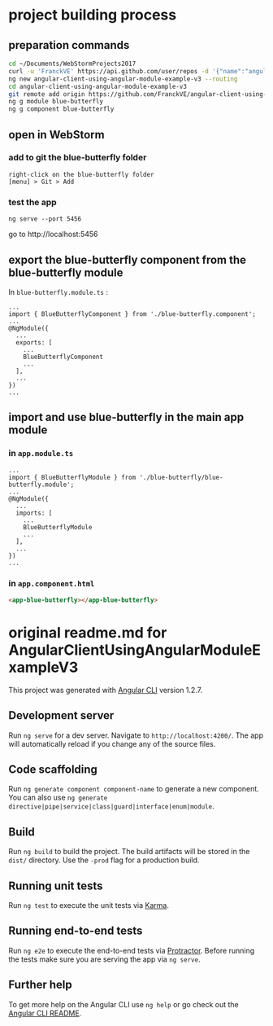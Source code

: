# project building process

## preparation commands

```bash
cd ~/Documents/WebStormProjects2017
curl -u 'FranckVE' https://api.github.com/user/repos -d '{"name":"angular-client-using-angular-module-example-v3", "private": false, "has_issues": true, "has_projects": true, "has_wiki": true}'
ng new angular-client-using-angular-module-example-v3 --routing
cd angular-client-using-angular-module-example-v3
git remote add origin https://github.com/FranckVE/angular-client-using-angular-module-example-v3
ng g module blue-butterfly
ng g component blue-butterfly
```

## open in WebStorm

### add to git the blue-butterfly folder

```
right-click on the blue-butterfly folder
[menu] > Git > Add
```

### test the app

```
ng serve --port 5456
```

go to http://localhost:5456 


## export the blue-butterfly component from the blue-butterfly module

In `blue-butterfly.module.ts` :

```
...
import { BlueButterflyComponent } from './blue-butterfly.component';
...
@NgModule({
  ...
  exports: [
    ...
    BlueButterflyComponent
    ...
  ],
  ...
})
...
```

## import and use blue-butterfly in the main app module

### in `app.module.ts`

```
...
import { BlueButterflyModule } from './blue-butterfly/blue-butterfly.module';
...
@NgModule({
  ...
  imports: [
    ...
    BlueButterflyModule
    ...
  ],
  ...
})
...
```

### in `app.component.html`

```html
<app-blue-butterfly></app-blue-butterfly>
```




# original readme.md for AngularClientUsingAngularModuleExampleV3

This project was generated with [Angular CLI](https://github.com/angular/angular-cli) version 1.2.7.

## Development server

Run `ng serve` for a dev server. Navigate to `http://localhost:4200/`. The app will automatically reload if you change any of the source files.

## Code scaffolding

Run `ng generate component component-name` to generate a new component. You can also use `ng generate directive|pipe|service|class|guard|interface|enum|module`.

## Build

Run `ng build` to build the project. The build artifacts will be stored in the `dist/` directory. Use the `-prod` flag for a production build.

## Running unit tests

Run `ng test` to execute the unit tests via [Karma](https://karma-runner.github.io).

## Running end-to-end tests

Run `ng e2e` to execute the end-to-end tests via [Protractor](http://www.protractortest.org/).
Before running the tests make sure you are serving the app via `ng serve`.

## Further help

To get more help on the Angular CLI use `ng help` or go check out the [Angular CLI README](https://github.com/angular/angular-cli/blob/master/README.md).

